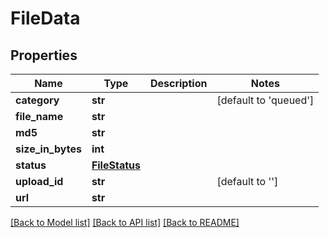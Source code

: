 # FileData


## Properties
Name | Type | Description | Notes
------------ | ------------- | ------------- | -------------
**category** | **str** |  | [default to 'queued']
**file_name** | **str** |  | 
**md5** | **str** |  | 
**size_in_bytes** | **int** |  | 
**status** | [**FileStatus**](FileStatus.md) |  | 
**upload_id** | **str** |  | [default to '']
**url** | **str** |  | 

[[Back to Model list]](../README.md#documentation-for-models) [[Back to API list]](../README.md#documentation-for-api-endpoints) [[Back to README]](../README.md)


